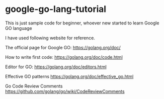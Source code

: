 # google-go-lang-tutorial
This is just sample code for beginner, whoever new started to learn Google GO language


I have used following website for reference.

The official page for Google GO:
https://golang.org/doc/

How to write first code:
https://golang.org/doc/code.html

Editor for GO:
https://golang.org/doc/editors.html

Effective GO patterns
https://golang.org/doc/effective_go.html

Go Code Review Comments
https://github.com/golang/go/wiki/CodeReviewComments
